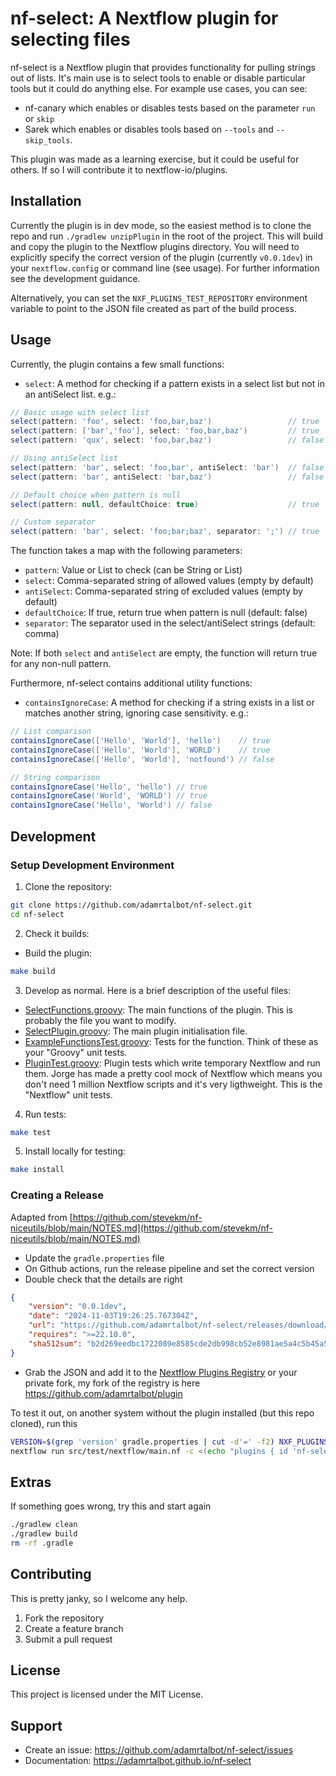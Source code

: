 # nf-select: A Nextflow plugin for selecting files

nf-select is a Nextflow plugin that provides functionality for pulling strings out of lists. It's main use is to select tools to enable or disable particular tools but it could do anything else. For example use cases, you can see:

- nf-canary which enables or disables tests based on the parameter `run` or `skip`
- Sarek which enables or disables tools based on `--tools` and `--skip_tools`.

This plugin was made as a learning exercise, but it could be useful for others. If so I will contribute it to nextflow-io/plugins.

## Installation

Currently the plugin is in dev mode, so the easiest method is to clone the repo and run `./gradlew unzipPlugin` in the root of the project. This will build and copy the plugin to the Nextflow plugins directory. You will need to explicitly specify the correct version of the plugin (currently `v0.0.1dev`) in your `nextflow.config` or command line (see usage). For further information see the development guidance.

Alternatively, you can set the `NXF_PLUGINS_TEST_REPOSITORY` environment variable to point to the JSON file created as part of the build process.

## Usage

Currently, the plugin contains a few small functions:

- `select`: A method for checking if a pattern exists in a select list but not in an antiSelect list. e.g.:

```groovy
// Basic usage with select list
select(pattern: 'foo', select: 'foo,bar,baz')                 // true
select(pattern: ['bar','foo'], select: 'foo,bar,baz')         // true
select(pattern: 'qux', select: 'foo,bar,baz')                 // false

// Using antiSelect list
select(pattern: 'bar', select: 'foo,bar', antiSelect: 'bar')  // false
select(pattern: 'bar', antiSelect: 'bar,baz')                 // false

// Default choice when pattern is null
select(pattern: null, defaultChoice: true)                    // true

// Custom separator
select(pattern: 'bar', select: 'foo;bar;baz', separator: ';') // true
```

The function takes a map with the following parameters:

- `pattern`: Value or List to check (can be String or List)
- `select`: Comma-separated string of allowed values (empty by default)
- `antiSelect`: Comma-separated string of excluded values (empty by default)
- `defaultChoice`: If true, return true when pattern is null (default: false)
- `separator`: The separator used in the select/antiSelect strings (default: comma)

Note: If both `select` and `antiSelect` are empty, the function will return true for any non-null pattern.

Furthermore, nf-select contains additional utility functions:

- `containsIgnoreCase`: A method for checking if a string exists in a list or matches another string, ignoring case sensitivity. e.g.:

```groovy
// List comparison
containsIgnoreCase(['Hello', 'World'], 'hello')    // true
containsIgnoreCase(['Hello', 'World'], 'WORLD')    // true
containsIgnoreCase(['Hello', 'World'], 'notfound') // false

// String comparison
containsIgnoreCase('Hello', 'hello') // true
containsIgnoreCase('World', 'WORLD') // true
containsIgnoreCase('Hello', 'World') // false
```

## Development

### Setup Development Environment

1. Clone the repository:

```bash
git clone https://github.com/adamrtalbot/nf-select.git
cd nf-select
```

2. Check it builds:

- Build the plugin:

```bash
make build
```

3. Develop as normal. Here is a brief description of the useful files:

- [SelectFunctions.groovy](src/main/groovy/com/nextflow/plugin/SelectFunctions.groovy): The main functions of the plugin. This is probably the file you want to modify.
- [SelectPlugin.groovy](src/main/groovy/com/nextflow/plugin/SelectPlugin.groovy): The main plugin initialisation file.
- [ExampleFunctionsTest.groovy](./src/test/groovy/com/nextflow/plugin/ExampleFunctionsTest.groovy): Tests for the function. Think of these as your "Groovy" unit tests.
- [PluginTest.groovy](./src/test/groovy/com/nextflow/plugin/PluginTest.groovy): Plugin tests which write temporary Nextflow and run them. Jorge has made a pretty cool mock of Nextflow which means you don't need 1 million Nextflow scripts and it's very ligthweight. This is the "Nextflow" unit tests.

4. Run tests:

```bash
make test
```

5. Install locally for testing:

```bash
make install
```

### Creating a Release

Adapted from [https://github.com/stevekm/nf-niceutils/blob/main/NOTES.md](https://github.com/stevekm/nf-niceutils/blob/main/NOTES.md)

- Update the `gradle.properties` file
- On Github actions, run the release pipeline and set the correct version
- Double check that the details are right

```json
{
    "version": "0.0.1dev",
    "date": "2024-11-03T19:26:25.767304Z",
    "url": "https://github.com/adamrtalbot/nf-select/releases/download/0.0.1dev/nf-select-0.0.1dev.zip",
    "requires": ">=22.10.0",
    "sha512sum": "b2d269eedbc1722089e8585cde2db998cb52e8981ae5a4c5b45a596a2f4565e5ca65a38157ae7d765c585274bbb13dd652b31e5f3769221c06f286131b333056"
}
```

- Grab the JSON and add it to the [Nextflow Plugins Registry](https://github.com/nextflow-io/plugins/) or your private fork, my fork of the registry is here https://github.com/adamrtalbot/plugin

To test it out, on another system without the plugin installed (but this repo cloned), run this

```bash
VERSION=$(grep 'version' gradle.properties | cut -d'=' -f2) NXF_PLUGINS_TEST_REPOSITORY=https://raw.githubusercontent.com/adamrtalbot/plugins/refs/heads/main/plugins.json 
nextflow run src/test/nextflow/main.nf -c <(echo "plugins { id 'nf-select@${VERSION}' }")
```

## Extras

If something goes wrong, try this and start again

```bash
./gradlew clean
./gradlew build
rm -rf .gradle
```

## Contributing

This is pretty janky, so I welcome any help.

1. Fork the repository
1. Create a feature branch
1. Submit a pull request

## License

This project is licensed under the MIT License.

## Support

- Create an issue: https://github.com/adamrtalbot/nf-select/issues
- Documentation: https://adamrtalbot.github.io/nf-select
